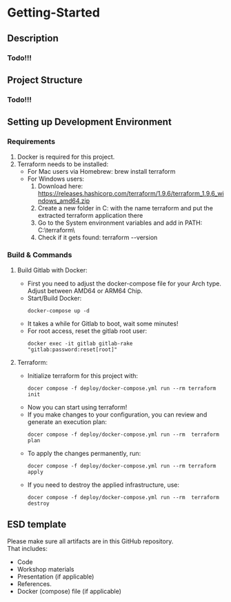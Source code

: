 # **Getting-Started**

## Description

### **Todo!!!**




## Project Structure

### **Todo!!!**




## **Setting up Development Environment**

### **Requirements**
1. Docker is required for this project.
2. Terraform needs to be installed:
    - For Mac users via Homebrew: brew install terraform
    - For Windows users:
        1. Download here: https://releases.hashicorp.com/terraform/1.9.6/terraform_1.9.6_windows_amd64.zip
        2. Create a new folder in C: with the name terraform and put the extracted terraform application there
        3. Go to the System environment variables and add in PATH: C:\terraform\
        4. Check if it gets found: terraform --version

### **Build & Commands**

1. Build Gitlab with Docker:
    - First you need to adjust the docker-compose file for your Arch type. Adjust between AMD64 or ARM64 Chip.
    - Start/Build Docker:
       ```
       docker-compose up -d
       ```
    - It takes a while for Gitlab to boot, wait some minutes!
    - For root access, reset the gitlab root user:
       ```
       docker exec -it gitlab gitlab-rake "gitlab:password:reset[root]"
       ```

2. Terraform: 
    - Initialize terraform for this project with:
       ```
       docer compose -f deploy/docker-compose.yml run --rm terraform init
       ```
    - Now you can start using terraform!
    - If you make changes to your configuration, you can review and generate an execution plan:   
       ```
      docer compose -f deploy/docker-compose.yml run --rm  terraform plan
       ```
    - To apply the changes permanently, run:
       ```
      docer compose -f deploy/docker-compose.yml run --rm terraform apply
       ```
    - If you need to destroy the applied infrastructure, use:
       ```
      docer compose -f deploy/docker-compose.yml run --rm  terraform destroy
       ```

## ESD template

Please make sure all artifacts are in this GitHub repository.  
That includes:

- Code
- Workshop materials
- Presentation (if applicable)
- References.
- Docker (compose) file (if applicable)


